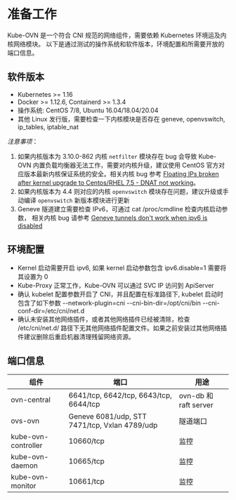 # 准备工作

Kube-OVN 是一个符合 CNI 规范的网络组件，需要依赖 Kubernetes 环境运及内核网络模块。
以下是通过测试的操作系统和软件版本，环境配置和所需要开放的端口信息。

## 软件版本
- Kubernetes >= 1.16
- Docker >= 1.12.6, Containerd >= 1.3.4
- 操作系统: CentOS 7/8, Ubuntu 16.04/18.04/20.04
- 其他 Linux 发行版，需要检查一下内核模块是否存在 geneve, openvswitch, ip_tables, iptable_nat

*注意事项*：

1. 如果内核版本为 3.10.0-862 内核 `netfilter` 模块存在 bug 会导致 Kube-OVN 内置负载均衡器无法工作，需要对内核升级，建议使用 CentOS 官方对应版本最新内核保证系统的安全。相关内核 bug 参考 [Floating IPs broken after kernel upgrade to Centos/RHEL 7.5 - DNAT not working](https://bugs.launchpad.net/neutron/+bug/1776778)。
2. 如果内核版本为 4.4 则对应的内核 `openvswitch` 模块存在问题，建议升级或手动编译 `openvswitch` 新版本模块进行更新
3. Geneve 隧道建立需要检查 IPv6，可通过 cat /proc/cmdline 检查内核启动参数， 相关内核 bug 请参考 [Geneve tunnels don't work when ipv6 is disabled](https://bugs.launchpad.net/ubuntu/+source/linux/+bug/1794232)

## 环境配置
- Kernel 启动需要开启 ipv6, 如果 kernel 启动参数包含 ipv6.disable=1 需要将其设置为 0
- Kube-Proxy 正常工作，Kube-OVN 可以通过 SVC IP 访问到 ApiServer
- 确认 kubelet 配置参数开启了 CNI，并且配置在标准路径下, kubelet 启动时包含了如下参数 --network-plugin=cni --cni-bin-dir=/opt/cni/bin --cni-conf-dir=/etc/cni/net.d
- 确认未安装其他网络插件，或者其他网络插件已经被清除，检查 /etc/cni/net.d/ 路径下无其他网络插件配置文件。如果之前安装过其他网络插件建议删除后重启机器清理残留网络资源。

## 端口信息
| 组件          | 端口    | 用途                   |
|-------------|-------|----------------------|
| ovn-central | 6641/tcp, 6642/tcp, 6643/tcp, 6644/tcp | ovn-db 和 raft server |
| ovs-ovn	   | Geneve 6081/udp, STT 7471/tcp, Vxlan 4789/udp	  | 隧道端口                 |
|kube-ovn-controller|10660/tcp| 监控                   |
|kube-ovn-daemon|10665/tcp|监控 |
|kube-ovn-monitor|10661/tcp|监控 |
